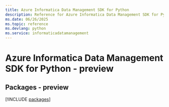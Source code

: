```yaml
---
title: Azure Informatica Data Management SDK for Python
description: Reference for Azure Informatica Data Management SDK for Python
ms.date: 06/26/2025
ms.topic: reference
ms.devlang: python
ms.service: informaticadatamanagement
---
```

# Azure Informatica Data Management SDK for Python - preview
## Packages - preview
[!INCLUDE [packages](informatica-data-management-index.md)]